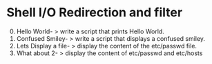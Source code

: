 # Shell I/O Redirection and filter
0. Hello World- > write a script that prints Hello World.
1. Confused Smiley- > write a script that displays a confused smiley.
2. Lets Display a file- > display the content of the etc/passwd file.
3. What about 2- > display the content of etc/passwd and etc/hosts
